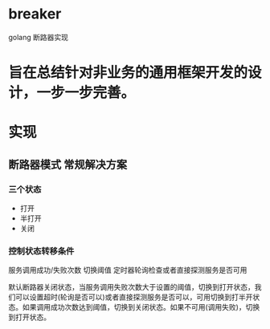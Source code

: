 # breaker

golang 断路器实现

# 旨在总结针对非业务的通用框架开发的设计，一步一步完善。

# 实现

## 断路器模式 常规解决方案

### 三个状态

* 打开
* 半打开
* 关闭

### 控制状态转移条件

服务调用成功/失败次数  切换阈值 定时器轮询检查或者直接探测服务是否可用
		
默认断路器关闭状态，当服务调用失败次数大于设置的阈值，切换到打开状态，我们可以设置超时(轮询是否可以)或者直接探测服务是否可以，可用切换到打半开状态。如果调用成功次数达到阈值，切换到关闭状态。如果不可用(调用失败)，切换到打开状态。

